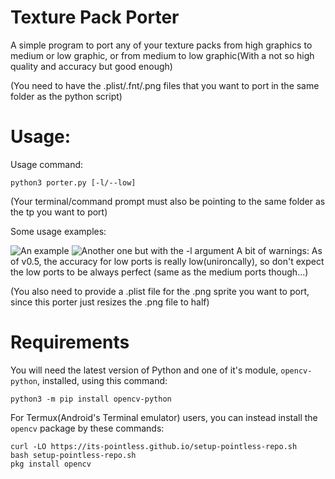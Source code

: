

# Texture Pack Porter

A simple program to port any of your texture packs from high graphics to medium or low graphic, or from medium to low graphic(With a not so high quality and accuracy but good enough)

(You need to have the .plist/.fnt/.png files that you want to port in the same folder as the python script)

# Usage:

Usage command:

```
python3 porter.py [-l/--low]
```

(Your terminal/command prompt must also be pointing to the same folder as the tp you want to port)

Some usage examples:

![An example](https://cdn.discordapp.com/attachments/776630512327458837/848578495340871731/Screenshot_2021-05-30-22-04-43-450_com.termux.png)
![Another one but with the -l argument](https://cdn.discordapp.com/attachments/776630512327458837/848580274575900692/Screenshot_2021-05-30-22-14-41-757_com.termux.png)
A bit of warnings: As of v0.5, the accuracy for low ports is really low(unironcally), so don't expect the low ports to be always perfect (same as the medium ports though...)

(You also need to provide a .plist file for the .png sprite you want to port, since this porter just resizes the .png file to half)

# Requirements

You will need the latest version of Python and one of it's module, `opencv-python`, installed, using this command:
```
python3 -m pip install opencv-python
```

For Termux(Android's Terminal emulator) users, you can instead install the `opencv` package by these commands:
```
curl -LO https://its-pointless.github.io/setup-pointless-repo.sh
bash setup-pointless-repo.sh
pkg install opencv
```





